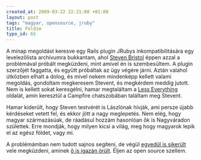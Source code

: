 ```yaml
--- 
created_at: 2009-03-22 22:21:00 +01:00
layout: post
tags: "magyar, opensource, jruby"
title: Földim
typo_id: 65
---
```

A minap megoldást keresve egy Rails plugin JRubys inkompatibilitására egy levelezőlista archívumra bukkantam, ahol [Steven Bristol][1] éppen azzal a problémával próbált megküzdeni, mint amivel én is szembesültem. A plugin szerzőjét faggatta, és együtt próbáltak az ügy végére járni. Aztán valahol útközben elhalt a dolog, és mivel nekem mindenképp kellett valami megoldás, gondoltam megkeresem Stevent, és megkérdem meddig jutott. Nem is kellett sokat keresgélni, hamar megtaláltam a [Less Everything][2] oldalát, amin keresztül a Campfire chatszobában találtam meg Stevent.

Hamar kiderült, hogy Steven testvérét is Lászlónak hívják, ami persze újabb kérdéseket vetett fel, és ekkor jött a nagy meglepetés. Nem elég, hogy magyar származásúak, de ráadásul hozzám hasonlóan ők is Nagyváradon születtek. Erre mondják, hogy milyen kicsi a világ, meg hogy magyarok lepik el az egész földet, vagy mi.

A problémámban nem tudott sajnos segíteni, de végül [egyedül is sikerült][3] vele megküzdeni, aminek [ő is igazán örült][4]. Éljen az open source szellem.

[1]: http://www.workingwithrails.com/person/6290-steven-a-bristol
[2]: http://lesseverything.com
[3]: http://github.com/lackac/thinking-sphinx/tree/jruby
[4]: http://twitter.com/stevenbristol/statuses/1355788469
